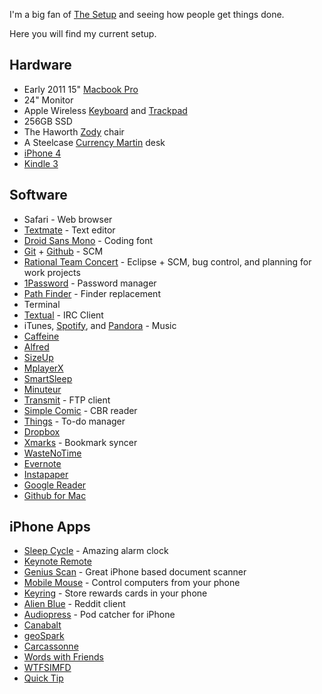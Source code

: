 I'm a big fan of [The Setup](http://usesthis.com/) and seeing how people get things done. 

Here you will find my current setup.

Hardware
--------

* Early 2011 15" [Macbook Pro](http://www.apple.com/macbookpro/)
* 24" Monitor
* Apple Wireless [Keyboard](http://www.apple.com/keyboard/) and [Trackpad](http://www.apple.com/magictrackpad/)
* 256GB SSD
* The Haworth [Zody](http://www.haworth.com/en-us/Products/Furniture/Seating/Desk/Pages/Zody.aspx) chair
* A Steelcase [Currency Martin](http://store.steelcase.com/products/currency-martin-desk/) desk
* [iPhone 4](http://www.apple.com/iphone/)
* [Kindle 3](http://www.amazon.com/gp/product/B004HFS6Z0/ref=famstripe_kk/192-5989542-3273100)

Software
--------

* Safari - Web browser
* [Textmate](http://macromates.com/) - Text editor
* [Droid Sans Mono](http://code.google.com/webfonts/specimen/Droid+Sans+Mono) - Coding font
* [Git](http://git-scm.com/) + [Github](http://git-scm.com/) - SCM
* [Rational Team Concert](https://jazz.net/projects/rational-team-concert/?ref_content=ribbon) - Eclipse + SCM, bug control, and planning for work projects
* [1Password](http://itunes.apple.com/us/app/1password/id443987910?mt=12) - Password manager
* [Path Finder](http://www.cocoatech.com/) - Finder replacement
* Terminal
* [Textual](http://itunes.apple.com/us/app/textual-irc-client/id403012667?mt=12) - IRC Client
* iTunes, [Spotify](http://www.spotify.com/us/start/?utm_source=spotify&utm_medium=web&utm_campaign=start), and [Pandora](http://www.pandora.com/) - Music
* [Caffeine](http://itunes.apple.com/us/app/caffeine/id411246225?mt=12)
* [Alfred](http://www.alfredapp.com/)
* [SizeUp](http://irradiatedsoftware.com/sizeup/)
* [MplayerX](http://itunes.apple.com/us/app/mplayerx/id421131143?mt=12)
* [SmartSleep](http://itunes.apple.com/us/app/smartsleep/id407721554?mt=12)
* [Minuteur](http://www.macupdate.com/app/mac/19356/minuteur) 
* [Transmit](http://itunes.apple.com/us/app/transmit/id403388562?mt=12) - FTP client
* [Simple Comic](http://dancingtortoise.com/simplecomic/) - CBR reader
* [Things](http://itunes.apple.com/us/app/things/id407951449?mt=12) - To-do manager
* [Dropbox](http://www.dropbox.com/)
* [Xmarks](http://www.xmarks.com/) - Bookmark syncer
* [WasteNoTime](http://bumblebeesystems.dyndns.org/wastenotime/)
* [Evernote](www.evernote.com)
* [Instapaper](www.instapaper.com)
* [Google Reader](reader.google.com)
* [Github for Mac](http://mac.github.com/)

iPhone Apps
-----------

* [Sleep Cycle](http://itunes.apple.com/us/app/sleep-cycle-alarm-clock/id320606217?mt=8) - Amazing alarm clock
* [Keynote Remote](http://itunes.apple.com/us/app/keynote-remote/id300719251?mt=8)
* [Genius Scan](http://itunes.apple.com/us/app/genius-scan-pdf-scanner/id377672876?mt=8) - Great iPhone based document scanner
* [Mobile Mouse](http://itunes.apple.com/us/app/mobile-mouse-pro-remote-trackpad/id289616509?mt=8) - Control computers from your phone
* [Keyring](http://itunes.apple.com/us/app/key-ring-reward-cards/id372547556?mt=8) - Store rewards cards in your phone
* [Alien Blue](http://itunes.apple.com/us/app/alien-blue-reddit-client/id370144106?mt=8) - Reddit client
* [Audiopress](http://itunes.apple.com/us/app/podcasts-audiopress-player/id391903321?mt=8) - Pod catcher for iPhone
* [Canabalt](http://itunes.apple.com/us/app/canabalt/id333180061?mt=8)
* [geoSpark](http://itunes.apple.com/us/app/geospark-warning-highly-addictive!/id337662397?mt=8)
* [Carcassonne](http://itunes.apple.com/us/app/carcassonne/id375295479?mt=8)
* [Words with Friends](http://itunes.apple.com/us/app/words-with-friends-free/id321916506?mt=8)
* [WTFSIMFD](http://itunes.apple.com/us/app/what-the-should-i-make-for/id396297634?mt=8)
* [Quick Tip](http://itunes.apple.com/us/app/quicktip-tip-calculator/id285924450?mt=8)

 

